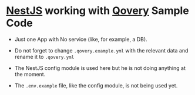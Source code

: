 # [NestJS](https://nestjs.com/) working with [Qovery](https://www.qovery.com/) Sample Code

- Just one App with No service (like, for example, a DB).

- Do not forget to change `.qovery.example.yml` with the relevant data and rename it to `.qovery.yml`

- The NestJS config module is used here but he is not doing anything at the moment.


- The `.env.example` file, like the config module, is not being used yet.

